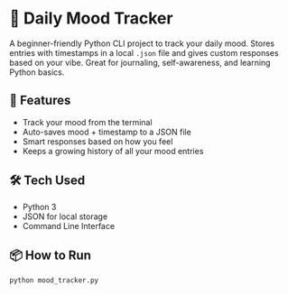 # 🧠 Daily Mood Tracker

A beginner-friendly Python CLI project to track your daily mood. Stores entries with timestamps in a local `.json` file and gives custom responses based on your vibe. Great for journaling, self-awareness, and learning Python basics.

## 🚀 Features
- Track your mood from the terminal
- Auto-saves mood + timestamp to a JSON file
- Smart responses based on how you feel
- Keeps a growing history of all your mood entries

## 🛠️ Tech Used
- Python 3
- JSON for local storage
- Command Line Interface

## 📦 How to Run
```bash
python mood_tracker.py
